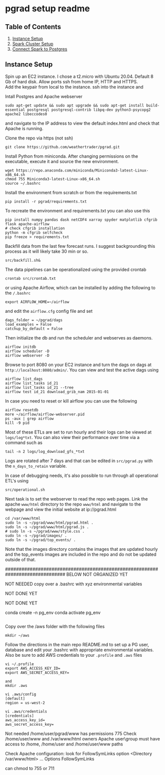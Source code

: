 
# pgrad setup readme

## Table of Contents
1. [Instance Setup](README.md#Instance-Setup)
1. [Spark Cluster Setup](README.md#spark-cluster-setup)
1. [Connect Spark to Postgres](README.md#Connect-Spark-to-Postgres)

## Instance Setup

Spin up an EC2 instance.  I chose a t2.micro with Ubuntu 20.04. 
Default 8 Gb of hard disk.
Allow ports ssh from home IP, HTTP and HTTPS.  
Add the keypair from local to the instance.
ssh into the instance and 

Intall Postgres and Apache webserver
```
sudo apt-get update && sudo apt upgrade && sudo apt-get install build-essential postgresql postgresql-contrib libpq-dev python3-psycopg2 apache2 libeccodes0
```
and navigate to the IP address to view the default index.html and check that Apache is running.

Clone the repo via https (not ssh)  
```
git clone https://github.com/weathertrader/pgrad.git
```

Install Python from miniconda.  After changing permissions on the executable, execute it and source the new environment.
```
wget https://repo.anaconda.com/miniconda/Miniconda3-latest-Linux-x86_64.sh
chmod 755 Miniconda3-latest-Linux-x86_64.sh
source ~/.bashrc
```

Install the environment from scratch or from the requirements.txt

```
pip install -r pgrad/requirements.txt
```
To recreate the environment and requirements.txt you can also use this 
```
pip install numpy pandas dask netCDF4 xarray spyder matplotlib cfgrib flask apache-airflow
# check cfgrib installation
python -m cfgrib selfcheck
pip freeze > requirements.txt
```

Backfill data from the last few forecast runs.  I suggest backgrounding this process 
as it will likely take 30 min or so.
```
src/backfill.sh&
```

The data pipelines can be operationalized using the provided crontab 
```
crontab src/crontab.txt
```
or using Apache Airflow, which can be installed by adding the following to the `/.bashrc`
```
export AIRFLOW_HOME=~/airflow
```
and edit the `airflow.cfg` config file and set
```
dags_folder = ~/pgrad/dags
load_examples = False
catchup_by_default = False
```
Then initialize the db and run the scheduler and webserves as daemons.  
```
airflow initdb
airflow scheduler -D
airflow webserver -D
```
Browse to port 8080 on your EC2 instance and turn the dags on 
dags at `http://localhost:8080/admin/`.
You can view and test the active dags using 
```
airflow list_dags
airflow list_tasks id_21
airflow list_tasks id_21 --tree
airflow test id_21 download_grib_nam 2015-01-01
```
In case you need to reset or kill airflow you can use the following
```
airflow resetdb
more ~/airflow/airflow-webserver.pid
ps -aux | grep airflow
kill -9 pid
```
Most of these ETLs are set to run hourly and their logs can be viewed at `logs/log*txt`.
You can also view their performance over time via a command such as
```
tail -n 2 logs/log_download_gfs_*txt
```
Logs are rotated after 7 days and that can be edited in `src/pgrad.py` with the 
`n_days_to_retain` variable.

In case of debugging needs, it's also possible to run through all operational ETL's using  
```
src/operational.sh
```

Next task is to set the webserver to read the repo web pages.
Link the apache `www/html` directory to the repo `www/html` and 
navigate to the webpage and view the initial website at ip://pgrad.html  
```
cd /var/www/html
sudo ln -s ~/pgrad/www/html/pgrad.html .
sudo ln -s ~/pgrad/www/html/pgrad.js .
# sudo ln -s ~/pgrad/www/style.css .
sudo ln -s ~/pgrad/images/ .
sudo ln -s ~/pgrad/top_events/ .
```
Note that the images directory contains the images that are updated hourly
and the top_events images are included in the repo and do not be updated 
outside of that.



##############################################################################
BELOW NOT ORGANIZED YET 

NOT NEEDED 
copy over a .bashrc with xyz environmental variables 

NOT DONE YET 


NOT DONE YET 

conda create -n pg_env
conda activate pg_env
```
```
Copy over the /aws folder with the following files
```
mkdir ~/aws
```

Follow the directions in the main repo README.md to set up a PG user, database and edit your .bashrc with appropriate environmental variables.
Also be sure to add AWS credentials to your `.profile` and `.aws` files

```
vi ~/.profile 
export AWS_ACCESS_KEY_ID=
export AWS_SECRET_ACCESS_KEY=

and
mkdir .aws

vi .aws/config
[default]
region = us-west-2

vi .aws/credentials
[credentials]
aws_access_key_id=
aws_secret_access_key=

```
  
Not needed 
/home/user/pgrad/www has permissions 775
Check /home/user/www and /var/www/html owners
Apache user\group must have access to /home, /home/user and /home/user/www paths

Check Apache configuration:
look for FollowSymLinks option
<Directory /var/www/html>
    ...
    Options FollowSymLinks
</Directory>

can chmod to 755 or 711

 
  
  
  
  
